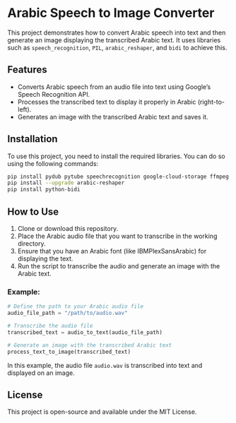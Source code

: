
# Arabic Speech to Image Converter

This project demonstrates how to convert Arabic speech into text and then generate an image displaying the transcribed Arabic text. It uses libraries such as `speech_recognition`, `PIL`, `arabic_reshaper`, and `bidi` to achieve this.

## Features

- Converts Arabic speech from an audio file into text using Google’s Speech Recognition API.
- Processes the transcribed text to display it properly in Arabic (right-to-left).
- Generates an image with the transcribed Arabic text and saves it.

## Installation

To use this project, you need to install the required libraries. You can do so using the following commands:

```bash
pip install pydub pytube speechrecognition google-cloud-storage ffmpeg
pip install --upgrade arabic-reshaper
pip install python-bidi
```

## How to Use

1. Clone or download this repository.
2. Place the Arabic audio file that you want to transcribe in the working directory.
3. Ensure that you have an Arabic font (like IBMPlexSansArabic) for displaying the text.
4. Run the script to transcribe the audio and generate an image with the Arabic text.

### Example:

```python
# Define the path to your Arabic audio file
audio_file_path = "/path/to/audio.wav"

# Transcribe the audio file
transcribed_text = audio_to_text(audio_file_path)

# Generate an image with the transcribed Arabic text
process_text_to_image(transcribed_text)
```

In this example, the audio file `audio.wav` is transcribed into text and displayed on an image.

## License

This project is open-source and available under the MIT License.
